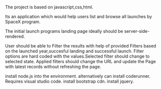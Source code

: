 The project is based on javascript,css,html.

Its an application which would help users list and browse all launches by SpaceX program.

The initial launch programs landing page ideally should be server-side-rendered.

User should be able to Filter the results with help of provided Filters based on the launched year,succesful landing and successful launch. 
Filter options are hard coded with the values.Selected filter should change to selected state.
Applied filters should change the URL and update the Page with latest records without refreshing the page.

install node.js into the environment.
alternatively can install coderunner. 
Requires visual studio code.
install bootstrap cdn.
install jquery.









